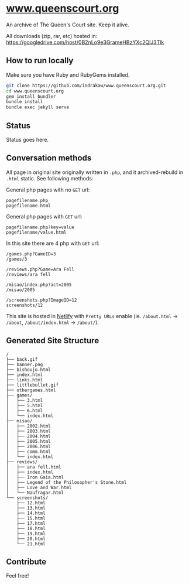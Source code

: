 # www.queenscourt.org
An archive of The Queen's Court site. Keep it alive.

All downloads (zip, rar, etc) hosted in: https://googledrive.com/host/0B2nLo9e3GrameHBzYXc2QlJ3Tlk

## How to run locally
Make sure you have Ruby and RubyGems installed.

```BASH
git clone https://github.com/indrakaw/www.queenscourt.org.git
cd www.queenscourt.org
gem install bundler
bundle install
bundle exec jekyll serve
```

## Status
Status goes here.

## Conversation methods
All page in original site originally written in `.php`, and it archived-rebuild in `.html` static. See following methods:

General php pages with no `GET` url:
```
pagefilename.php
pagefilename.html
```
General php pages with `GET` url:
```
pagefilename.php?key=value
pagefilename/value.html
```

In this site there are 4 php with `GET` url:
```
/games.php?GameID=3
/games/3

/reviews.php?Game=Ara Fell
/reviews/ara fell

/misao/index.php?act=2005
/misao/2005

/screenshots.php?ImageID=12
screenshots/12
```

This site is hosted in [Netlify](//netlify.com) with `Pretty URLs` enable (ie. `/about.html` -> `/about`, `/about/index.html` -> `/about/`).

## Generated Site Structure
```
/
├── back.gif
├── banner.png
├── bishoujo.html
├── index.html
├── links.html
├── littlebullet.gif
├── othergames.html
├── games/
│   ├── 3.html
│   ├── 5.html
│   ├── 6.html
│   └── index.html
├── misao/
│   ├── 2002.html
│   ├── 2003.html
│   ├── 2004.html
│   ├── 2005.html
│   ├── 2006.html
│   ├── comm.html
│   └── index.html
├── reviews/
│   ├── ara fell.html
│   ├── index.html
│   ├── Iron Gaia.html
│   ├── Legend of the Philosopher's Stone.html
│   ├── Love and War.html
│   └── Naufragar.html
└── screenshots/
    ├── 12.html
    ├── 13.html
    ├── 14.html
    ├── 15.html
    ├── 17.html
    ├── 18.html
    ├── 19.html
    ├── 20.html
    └── 21.html
```

## Contribute

Feel free!
